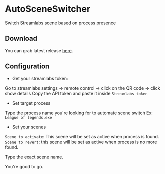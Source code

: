 # AutoSceneSwitcher

Switch Streamlabs scene based on process presence

## Download

You can grab latest release [here](https://github.com/Odizinne/AutoSceneSwitcher/releases/latest).

## Configuration

- Get your streamlabs token:

Go to streamlabs settings -> remote control -> click on the QR code -> click show details
Copy the API token and paste it inside `Streamlabs token`

- Set target process

Type the process name you're looking for to automate scene switch
Ex: `League of legends.exe`

- Set your scenes

`Scene to activate`: This scene will be set as active when process is found. 
`Scene to revert`: this scene will be set as active when process is no more found.

Type the exact scene name.

You're good to go.

